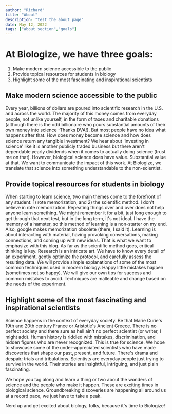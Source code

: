 ```yaml
---
author: "Richard"
title: "About"
description: "test the about page"
date: May 12, 2022
tags: ["about section","goals"]
---
```


# **At Biologize, we have three goals:**

1.  Make modern science accessible to the public
2.  Provide topical resources for students in biology
3.  Highlight some of the most fascinating and inspirational scientists

## **Make modern science accessible to the public**

Every year, billions of dollars are poured into scientific research in the U.S. and across the world. The majority of this money comes from everyday people, not unlike yourself, in the form of taxes and charitable donations (although there is the odd billionaire who pours substantial amounts of their own money into science -Thanks DVA!). But most people have no idea what happens after that. How does money become science and how does science return any tangible investment? We hear about 'investing in science' like it is another publicly traded business but there aren't dependable yearly dividends when it comes to actually doing science (trust me on that). However, biological science does have value. Substantial value at that. We want to communicate the impact of this work. At Biologize, we translate that science into something understandable to the non-scientist.

## **Provide topical resources for students in biology**

When starting to learn science, two main themes come to the forefront of any student: 1) rote memorization, and 2) the scientific method. I don't believe in rote memorization. Repeating things over and over does not help anyone learn something. We might remember it for a bit, just long enough to get through that next test, but in the long term, it's not ideal. I have the memory of a hamster, so this method of learning is a non-starter on my end. Also, google makes memorization obsolete (there, I said it). Learning is about interacting with material, having provoking conversations, making connections, and coming up with new ideas. That is what we want to emphasize with this blog. As far as the scientific method goes, critical thinking is key. Research is an intricate art. We have to know every detail of an experiment, gently optimize the protocol, and carefully assess the resulting data. We will provide simple explanations of some of the most common techniques used in modern biology. Happy little mistakes happen (sometimes not so happy). We will give our own tips for success and common mistakes to avoid. Techniques are malleable and change based on the needs of the experiment.

## **Highlight some of the most fascinating and inspirational scientists**

Science happens in the context of everyday society. Be that Marie Curie's 19th and 20th century France or Aristotle's Ancient Greece. There is no perfect society and there sure as hell ain't no perfect scientist (or writer, I might add). Human history is riddled with mistakes, discrimination, and hidden figures who are never recognized. This is true for science. We hope to showcase some of the under-appreciated scientists who have made discoveries that shape our past, present, and future. There's drama and despair; trials and tribulations. Scientists are everyday people just trying to survive in the world. Their stories are insightful, intriguing, and just plain fascinating.

We hope you tag along and learn a thing or two about the wonders of science and the people who make it happen. These are exciting times in biological science. Groundbreaking discoveries are happening all around us at a record pace, we just have to take a peak.

Nerd up and get excited about biology, folks, because it's time to Biologize!
